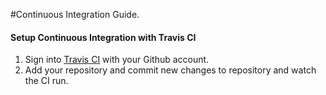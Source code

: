 
#Continuous Integration Guide.

#### Setup Continuous Integration with Travis CI

1. Sign into [Travis CI](https://travis-ci.org/) with your Github account.
2. Add your repository and commit new changes to repository and watch the CI run.